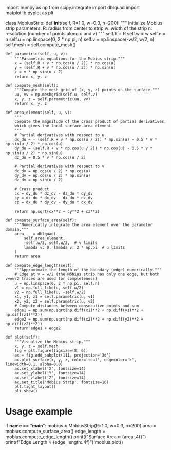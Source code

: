 
import numpy as np
from scipy.integrate import dblquad
import matplotlib.pyplot as plt

class MobiusStrip:
    def __init__(self, R=1.0, w=0.3, n=200):
        """
        Initialize Mobius strip parameters.
        R: radius from center to strip
        w: width of the strip
        n: resolution (number of points along u and v)
        """
        self.R = R
        self.w = w
        self.n = n
        self.u = np.linspace(0, 2 * np.pi, n)
        self.v = np.linspace(-w/2, w/2, n)
        self.mesh = self.compute_mesh()

    def parametric(self, u, v):
        """Parametric equations for the Mobius strip."""
        x = (self.R + v * np.cos(u / 2)) * np.cos(u)
        y = (self.R + v * np.cos(u / 2)) * np.sin(u)
        z = v * np.sin(u / 2)
        return x, y, z

    def compute_mesh(self):
        """Compute the mesh grid of (x, y, z) points on the surface."""
        uu, vv = np.meshgrid(self.u, self.v)
        x, y, z = self.parametric(uu, vv)
        return x, y, z

    def area_element(self, u, v):
        """
        Compute the magnitude of the cross product of partial derivatives,
        which gives the local surface area element.
        """
        # Partial derivatives with respect to u
        dx_du = - (self.R + v * np.cos(u / 2)) * np.sin(u) - 0.5 * v * np.sin(u / 2) * np.cos(u)
        dy_du = (self.R + v * np.cos(u / 2)) * np.cos(u) - 0.5 * v * np.sin(u / 2) * np.sin(u)
        dz_du = 0.5 * v * np.cos(u / 2)

        # Partial derivatives with respect to v
        dx_dv = np.cos(u / 2) * np.cos(u)
        dy_dv = np.cos(u / 2) * np.sin(u)
        dz_dv = np.sin(u / 2)

        # Cross product
        cx = dy_du * dz_dv - dz_du * dy_dv
        cy = dz_du * dx_dv - dx_du * dz_dv
        cz = dx_du * dy_dv - dy_du * dx_dv

        return np.sqrt(cx**2 + cy**2 + cz**2)

    def compute_surface_area(self):
        """Numerically integrate the area element over the parameter domain."""
        area, _ = dblquad(
            self.area_element,
            -self.w/2, self.w/2,  # v limits
            lambda v: 0, lambda v: 2 * np.pi  # u limits
        )
        return area

    def compute_edge_length(self):
        """Approximate the length of the boundary (edge) numerically."""
        # Edge at v = w/2 (the Möbius strip has only one edge, but both v=±w/2 traces are used for completeness)
        u = np.linspace(0, 2 * np.pi, self.n)
        v1 = np.full_like(u, self.w/2)
        v2 = np.full_like(u, -self.w/2)
        x1, y1, z1 = self.parametric(u, v1)
        x2, y2, z2 = self.parametric(u, v2)
        # Compute distances between consecutive points and sum
        edge1 = np.sum(np.sqrt(np.diff(x1)**2 + np.diff(y1)**2 + np.diff(z1)**2))
        edge2 = np.sum(np.sqrt(np.diff(x2)**2 + np.diff(y2)**2 + np.diff(z2)**2))
        return edge1 + edge2

    def plot(self):
        """Visualize the Mobius strip."""
        x, y, z = self.mesh
        fig = plt.figure(figsize=(8, 6))
        ax = fig.add_subplot(111, projection='3d')
        ax.plot_surface(x, y, z, color='teal', edgecolor='k', linewidth=0.1, alpha=0.8)
        ax.set_xlabel('X', fontsize=14)
        ax.set_ylabel('Y', fontsize=14)
        ax.set_zlabel('Z', fontsize=14)
        ax.set_title('Mobius Strip', fontsize=16)
        plt.tight_layout()
        plt.show()

# Usage example
if __name__ == "__main__":
    mobius = MobiusStrip(R=1.0, w=0.3, n=200)
    area = mobius.compute_surface_area()
    edge_length = mobius.compute_edge_length()
    print(f"Surface Area ≈ {area:.4f}")
    print(f"Edge Length ≈ {edge_length:.4f}")
    mobius.plot()
